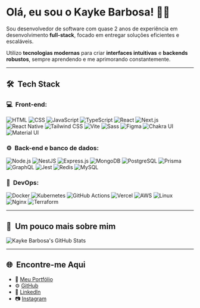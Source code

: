 # Olá, eu sou o Kayke Barbosa! 👋🏼

Sou desenvolvedor de software com quase 2 anos de experiência em desenvolvimento **full-stack**, focado em entregar soluções eficientes e escaláveis. 

Utilizo **tecnologias modernas** para criar **interfaces intuitivas** e **backends robustos**, sempre aprendendo e me aprimorando constantemente.

---

## 🛠 &nbsp;Tech Stack

### 💻 &nbsp;Front-end:
![HTML](https://img.shields.io/badge/HTML-E34F26?style=flat-square&logo=html5&logoColor=white)
![CSS](https://img.shields.io/badge/CSS-1572B6?style=flat-square&logo=css3&logoColor=white)
![JavaScript](https://img.shields.io/badge/JavaScript-F7DF1E?style=flat-square&logo=javascript&logoColor=black)
![TypeScript](https://img.shields.io/badge/TypeScript-3178C6?style=flat-square&logo=typescript&logoColor=white)
![React](https://img.shields.io/badge/React-61DAFB?style=flat-square&logo=react&logoColor=black)
![Next.js](https://img.shields.io/badge/Next.js-000000?style=flat-square&logo=nextdotjs&logoColor=white)
![React Native](https://img.shields.io/badge/React%20Native-61DAFB?style=flat-square&logo=react&logoColor=black)
![Tailwind CSS](https://img.shields.io/badge/Tailwind%20CSS-06B6D4?style=flat-square&logo=tailwindcss&logoColor=white)
![Vite](https://img.shields.io/badge/Vite-646CFF?style=flat-square&logo=vite&logoColor=white)
![Sass](https://img.shields.io/badge/Sass-CC6699?style=flat-square&logo=sass&logoColor=white)
![Figma](https://img.shields.io/badge/Figma-F24E1E?style=flat-square&logo=figma&logoColor=white)
![Chakra UI](https://img.shields.io/badge/Chakra%20UI-319795?style=flat-square&logo=chakraui&logoColor=white)
![Material UI](https://img.shields.io/badge/Material%20UI-007FFF?style=flat-square&logo=mui&logoColor=white)

### ⚙️ &nbsp;Back-end e banco de dados:
![Node.js](https://img.shields.io/badge/Node.js-339933?style=flat-square&logo=nodedotjs&logoColor=white)
![NestJS](https://img.shields.io/badge/NestJS-E0234E?style=flat-square&logo=nestjs&logoColor=white)
![Express.js](https://img.shields.io/badge/Express.js-000000?style=flat-square&logo=express&logoColor=white)
![MongoDB](https://img.shields.io/badge/MongoDB-47A248?style=flat-square&logo=mongodb&logoColor=white)
![PostgreSQL](https://img.shields.io/badge/PostgreSQL-336791?style=flat-square&logo=postgresql&logoColor=white)
![Prisma](https://img.shields.io/badge/Prisma-2D3748?style=flat-square&logo=prisma&logoColor=white)
![GraphQL](https://img.shields.io/badge/GraphQL-E10098?style=flat-square&logo=graphql&logoColor=white)
![Jest](https://img.shields.io/badge/Jest-C21325?style=flat-square&logo=jest&logoColor=white)
![Redis](https://img.shields.io/badge/Redis-DC382D?style=flat-square&logo=redis&logoColor=white)
![MySQL](https://img.shields.io/badge/MySQL-4479A1?style=flat-square&logo=mysql&logoColor=white)

### 🔧 &nbsp;DevOps:
![Docker](https://img.shields.io/badge/Docker-2496ED?style=flat-square&logo=docker&logoColor=white)
![Kubernetes](https://img.shields.io/badge/Kubernetes-326CE5?style=flat-square&logo=kubernetes&logoColor=white)
![GitHub Actions](https://img.shields.io/badge/GitHub%20Actions-2088FF?style=flat-square&logo=github-actions&logoColor=white)
![Vercel](https://img.shields.io/badge/Vercel-000000?style=flat-square&logo=vercel&logoColor=white)
![AWS](https://img.shields.io/badge/AWS-232F3E?style=flat-square&logo=amazonaws&logoColor=white)
![Linux](https://img.shields.io/badge/Linux-FCC624?style=flat-square&logo=linux&logoColor=black)
![Nginx](https://img.shields.io/badge/Nginx-269539?style=flat-square&logo=nginx&logoColor=white)
![Terraform](https://img.shields.io/badge/Terraform-623CE4?style=flat-square&logo=terraform&logoColor=white)

---

## 🚀 &nbsp;Um pouco mais sobre mim
![Kayke Barbosa's GitHub Stats](https://github-readme-stats.vercel.app/api?username=kaykeeb3&show_icons=true&theme=dracula)

---

## 🌐 &nbsp;Encontre-me Aqui
- 🚀 [Meu Portfólio](https://kaykebl-dev.vercel.app/)
- ⚙ [GitHub](https://github.com/kaykeeb3)
- 💼 [LinkedIn](https://www.linkedin.com/in/kayke-barbosa-loiola)
- 📷 [Instagram](https://instagram.com/kaykee_bl)
